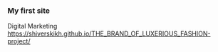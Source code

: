 ### My first site 
Digital Marketing https://shiverskikh.github.io/THE_BRAND_OF_LUXERIOUS_FASHION-project/
